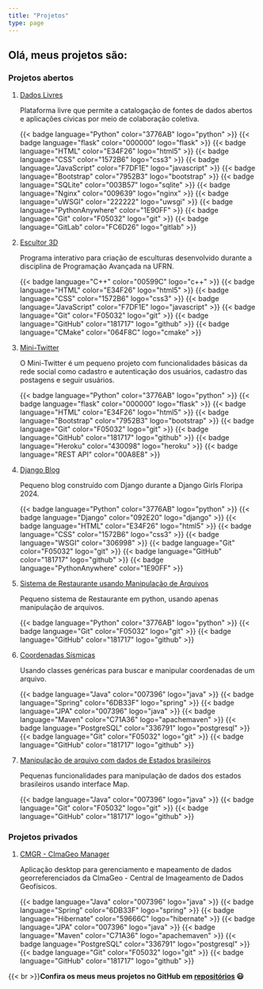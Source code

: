 ```yaml
---
title: "Projetos"
type: page
---
```


## Olá, meus projetos são:

### Projetos abertos

1. [Dados Livres](/projects/dadoslivres/)

    Plataforma livre que permite a catalogação de fontes de dados abertos e aplicações cívicas por meio de colaboração coletiva.
    
    {{< badge language="Python" color="3776AB" logo="python" >}}
    {{< badge language="flask" color="000000" logo="flask" >}}
    {{< badge language="HTML" color="E34F26" logo="html5" >}}
    {{< badge language="CSS" color="1572B6" logo="css3" >}}
    {{< badge language="JavaScript" color="F7DF1E" logo="javascript" >}}
    {{< badge language="Bootstrap" color="7952B3" logo="bootstrap" >}}
    {{< badge language="SQLite" color="003B57" logo="sqlite" >}}
    {{< badge language="Nginx" color="009639" logo="nginx" >}}
    {{< badge language="uWSGI" color="222222" logo="uwsgi" >}}
    {{< badge language="PythonAnywhere" color="1E90FF" >}}
    {{< badge language="Git" color="F05032" logo="git" >}}
    {{< badge language="GitLab" color="FC6D26" logo="gitlab" >}}

2. [Escultor 3D](https://github.com/MariaCarolinass/escultor3D)
    
    Programa interativo para criação de esculturas desenvolvido durante a disciplina de Programação Avançada na UFRN.

    {{< badge language="C++" color="00599C" logo="c++" >}}
    {{< badge language="HTML" color="E34F26" logo="html5" >}}
    {{< badge language="CSS" color="1572B6" logo="css3" >}}
    {{< badge language="JavaScript" color="F7DF1E" logo="javascript" >}}
    {{< badge language="Git" color="F05032" logo="git" >}}
    {{< badge language="GitHub" color="181717" logo="github" >}}
    {{< badge language="CMake" color="064F8C" logo="cmake" >}}

3. [Mini-Twitter](https://github.com/MariaCarolinass/Mini-Twitter)

    O Mini-Twitter é um pequeno projeto com funcionalidades básicas da rede social como cadastro e autenticação dos usuários, cadastro das postagens e seguir usuários.

    {{< badge language="Python" color="3776AB" logo="python" >}}
    {{< badge language="flask" color="000000" logo="flask" >}}
    {{< badge language="HTML" color="E34F26" logo="html5" >}}
    {{< badge language="Bootstrap" color="7952B3" logo="bootstrap" >}}
    {{< badge language="Git" color="F05032" logo="git" >}}
    {{< badge language="GitHub" color="181717" logo="github" >}}
    {{< badge language="Heroku" color="430098" logo="heroku" >}}
    {{< badge language="REST API" color="00A8E8" >}}

4. [Django Blog](https://github.com/MariaCarolinass/django-blog)

    Pequeno blog construído com Django durante a Django Girls Floripa 2024.

    {{< badge language="Python" color="3776AB" logo="python" >}}
    {{< badge language="Django" color="092E20" logo="django" >}}
    {{< badge language="HTML" color="E34F26" logo="html5" >}}
    {{< badge language="CSS" color="1572B6" logo="css3" >}}
    {{< badge language="WSGI" color="306998" >}}
    {{< badge language="Git" color="F05032" logo="git" >}}
    {{< badge language="GitHub" color="181717" logo="github" >}}
    {{< badge language="PythonAnywhere" color="1E90FF" >}}

5. [Sistema de Restaurante usando Manipulação de Arquivos](https://github.com/MariaCarolinass/Restaurante)

    Pequeno sistema de Restaurante em python, usando apenas manipulação de arquivos.

    {{< badge language="Python" color="3776AB" logo="python" >}}
    {{< badge language="Git" color="F05032" logo="git" >}}
    {{< badge language="GitHub" color="181717" logo="github" >}}

6. [Coordenadas Sísmicas](https://github.com/MariaCarolinass/SeismicCoord)

    Usando classes genéricas para buscar e manipular coordenadas de um arquivo.

    {{< badge language="Java" color="007396" logo="java" >}}
    {{< badge language="Spring" color="6DB33F" logo="spring" >}}
    {{< badge language="JPA" color="007396" logo="java" >}}
    {{< badge language="Maven" color="C71A36" logo="apachemaven" >}}
    {{< badge language="PostgreSQL" color="336791" logo="postgresql" >}}
    {{< badge language="Git" color="F05032" logo="git" >}}
    {{< badge language="GitHub" color="181717" logo="github" >}}

7. [Manipulação de arquivo com dados de Estados brasileiros](https://github.com/MariaCarolinass/EstadosBrasileirosMap)

    Pequenas funcionalidades para manipulação de dados dos estados brasileiros usando interface Map.

    {{< badge language="Java" color="007396" logo="java" >}}
    {{< badge language="Git" color="F05032" logo="git" >}}
    {{< badge language="GitHub" color="181717" logo="github" >}}

### Projetos privados

1. [CMGR - CImaGeo Manager](/projects/cmgr/)

    Aplicação desktop para gerenciamento e mapeamento de dados georreferenciados da CImaGeo - Central de Imageamento de Dados Geofísicos.

    {{< badge language="Java" color="007396" logo="java" >}}
    {{< badge language="Spring" color="6DB33F" logo="spring" >}}
    {{< badge language="Hibernate" color="59666C" logo="hibernate" >}}
    {{< badge language="JPA" color="007396" logo="java" >}}
    {{< badge language="Maven" color="C71A36" logo="apachemaven" >}}
    {{< badge language="PostgreSQL" color="336791" logo="postgresql" >}}
    {{< badge language="Git" color="F05032" logo="git" >}}
    {{< badge language="GitHub" color="181717" logo="github" >}}

{{< br >}}**Confira os meus meus projetos no GitHub em [repositórios](https://github.com/MariaCarolinass?tab=repositories) :smiley:**